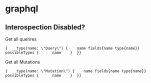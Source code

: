 # graphql

## Interospection Disabled?

Get all querires
```
{  __type(name: \"Query\") {    name fields{name type{name}}    possibleTypes {      name    }  }}
```

Get all Mutations
```
{  __type(name: \"Mutation\") {    name fields{name type{name}}    possibleTypes {      name    }  }}
```
